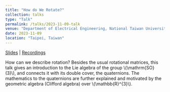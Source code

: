 ```yaml
---
title: "How do We Rotate?"
collection: talks
type: "Talk"
permalink: /talks/2023-11-09-talk
venue: "Department of Electrical Engineering, National Taiwan University"
date: 2023-11-09
location: "Taipei, Taiwan"
---
```


[Slides](https://github.com/WenPerng/EESAAD_slides/blob/8bb7e14a4bd44e8dd70803546ddef0b3ab2adf02/How%20do%20We%20Rotate%202023%20%5Bwritten%5D.pdf) | 
[Recordings](https://www.youtube.com/watch?v=krgPj20o2h8)

How can we describe rotation? Besides the usual rotational matrices, this talk gives an introduction to the Lie algebra of the group \\(\mathrm{SO}(3)\\), and connects it with its double cover, the quaternions. The mathematics to the quaternions are further explained and motivated by the geometric algebra (Clifford algebra) over \\(\mathbb{R}^{3}\\).